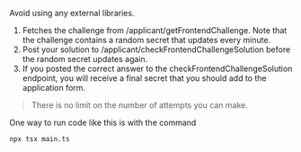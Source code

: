 Avoid using any external libraries.
 
1. Fetches the challenge from /applicant/getFrontendChallenge. Note that the challenge contains a random secret that updates every minute.
2. Post your solution to /applicant/checkFrontendChallengeSolution before the random secret updates again.
3. If you posted the correct answer to the checkFrontendChallengeSolution endpoint, you will receive a final secret  that you should add to the application form.
 
> There is no limit on the number of attempts you can make.

One way to run code like this is with the command

`npx tsx main.ts`
